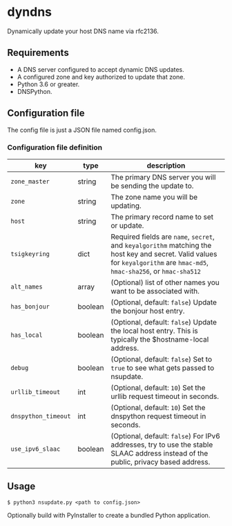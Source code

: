 # dyndns
Dynamically update your host DNS name via rfc2136.

## Requirements
* A DNS server configured to accept dynamic DNS updates.
* A configured zone and key authorized to update that zone.
* Python 3.6 or greater.
* DNSPython.

## Configuration file
The config file is just a JSON file named config.json.
### Configuration file definition
| key | type | description |
|-----|------|-------------|
| `zone_master` | string | The primary DNS server you will be sending the update to. |
| `zone` | string | The zone name you will be updating. |
| `host` | string | The primary record name to set or update. |
| `tsigkeyring` | dict | Required fields are `name`, `secret`, and `keyalgorithm` matching the host key and secret. Valid values for `keyalgorithm` are `hmac-md5`, `hmac-sha256`, or `hmac-sha512` |
| `alt_names` | array | (Optional) list of other names you want to be associated with. |
| `has_bonjour` | boolean | (Optional, default: `false`) Update the bonjour host entry. |
| `has_local` | boolean | (Optional, default: `false`) Update the local host entry. This is typically the $hostname-local address. |
| `debug` | boolean | (Optional, default: `false`) Set to `true` to see what gets passed to nsupdate. |
| `urllib_timeout` | int | (Optional, default: `10`) Set the urllib request timeout in seconds. |
| `dnspython_timeout` | int | (Optional, default: `10`) Set the dnspython request timeout in seconds. |
| `use_ipv6_slaac` | boolean | (Optional, default: `false`) For IPv6 addresses, try to use the stable SLAAC address instead of the public, privacy based address. |

## Usage
```
$ python3 nsupdate.py <path to config.json>
```

Optionally build with PyInstaller to create a bundled Python application.
